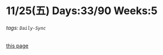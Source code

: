 # 11/25(五) Days:33/90 Weeks:5
###### tags: `Daily-Sync`
[this page](https://hackmd.io/@nu_qcIVMToaLLQ-6gTt93g/S17u15a8s)